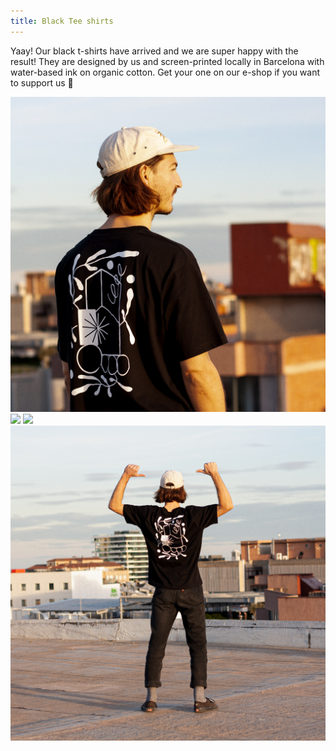 ```yaml
---
title: Black Tee shirts
---
```


Yaay! Our black t-shirts have arrived and we are super happy with the result! They are designed by us and screen-printed locally in Barcelona with water-based ink on organic cotton. Get your one on our e-shop if you want to support us 🌻

![](blacktee-01.jpg)
![](small:blacktee-02.jpg)
![](small:blacktee-03.jpg)
![](blacktee-04.jpg)
